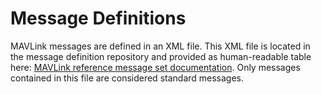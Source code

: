 # Message Definitions

MAVLink messages are defined in an XML file. This XML file is located in the message definition repository and provided as human-readable table here: [MAVLink reference message set documentation](http://mavlink.org/messages/common). Only messages contained in this file are considered standard messages.



